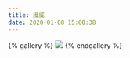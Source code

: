 ```yaml
---
title: 漫威
date: 2020-01-08 15:00:38
---
```


{% gallery %}
![](https://cdn.jsdelivr.net/gh/Eurkon/CDN/hexo/images/gallery/marvel/marvel.jpg)
{% endgallery %}